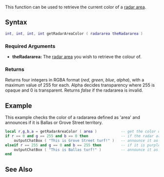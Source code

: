 This function can be used to retrieve the current color of a [radar area](/docs/radararea.md "wikilink").

Syntax
------

``` lua
int, int, int, int getRadarAreaColor ( radararea theRadararea )              
```

### Required Arguments

-   **theRadararea:** The [radar area](/docs/radararea.md "wikilink") you wish to retrieve the colour of.

### Returns

Returns four integers in RGBA format (*red*, *green*, *blue*, *alpha*), with a maximum value of 255 for each. Alpha decides transparency where 255 is opaque and 0 is transparent. Returns *false* if the radararea is invalid.

Example
-------

This example checks the color of a radararea defined as 'area' and announces if it is Ballas or Grove Street territory.

``` lua
local r,g,b,a = getRadarAreaColor ( area )           -- get the color of 'area' and store it in 'r', 'g', 'b' and 'a'
if r == 0 and g == 255 and b == 0 then               -- if the radar area is fully green
    outputChatBox ( "This is Grove Street turf!" )   -- announce it as grove street area
elseif r == 255 and g == 0 and b == 255 then         -- if it is purple however
    outputChatBox ( "This is Ballas turf!" )         -- announce it as ballas area
end
```

See Also
--------
